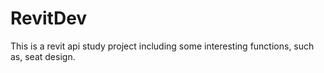 # RevitDev
This is a revit api study project including some interesting functions, such as, seat design.
